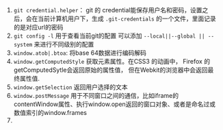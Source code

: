 1. `git credential.helper`： git 的 credential能保存用户名和密码，设置之后，会在当前计算机用户下，生成 `.git-credentials` 的一个文件，里面记录的是对应url的密码
2. `git config -l` 用于查看当前git的配置 可以添加 `--local||--global || --system` 来进行不同级别的配置
3. `window.atob|.btoa`: 将base 64数据进行编码解码
4. `window.getComputedStyle` 获取元素属性。在CSS3 的动画中， Firefox 的getComputedSytle会返回原始的属性值， 但在Webkit的浏览器中会返回最终属性值.
5. `window.getSelection` 返回用户选择的文本
6. `window.postMessage` 用于不同窗口之间的通信，比如iframe的contentWindow属性、执行window.open返回的窗口对象、或者是命名过或数值索引的window.frames
7. 

